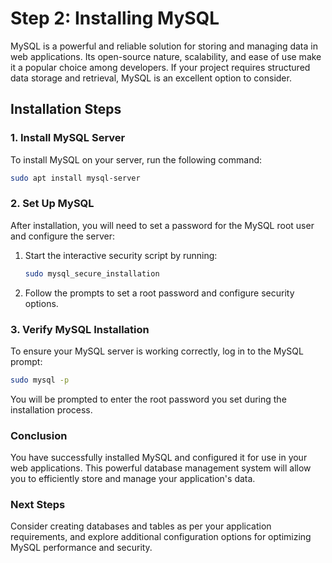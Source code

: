 # Step 2: Installing MySQL

MySQL is a powerful and reliable solution for storing and managing data in web applications. Its open-source nature, scalability, and ease of use make it a popular choice among developers. If your project requires structured data storage and retrieval, MySQL is an excellent option to consider.

## Installation Steps

### 1. Install MySQL Server

To install MySQL on your server, run the following command:

```bash
sudo apt install mysql-server
```

### 2. Set Up MySQL

After installation, you will need to set a password for the MySQL root user and configure the server:

1. Start the interactive security script by running:

   ```bash
   sudo mysql_secure_installation
   ```

2. Follow the prompts to set a root password and configure security options.

### 3. Verify MySQL Installation

To ensure your MySQL server is working correctly, log in to the MySQL prompt:

```bash
sudo mysql -p
```

You will be prompted to enter the root password you set during the installation process.

### Conclusion

You have successfully installed MySQL and configured it for use in your web applications. This powerful database management system will allow you to efficiently store and manage your application's data.

### Next Steps

Consider creating databases and tables as per your application requirements, and explore additional configuration options for optimizing MySQL performance and security.
